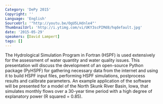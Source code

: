 ```yaml
---
Category: 'DePy 2015'
Copyright: ''
Language: 'English'
SourceUrl: '"http://youtu.be/OgU5LHdnle4"'
ThumbnailUrl: 'http://i.ytimg.com/vi/UKY3scPIMd8/hqdefault.jpg'
date: '2015-05-29'
speakers: [David Lampert]
tags: []
---
```

The Hydrological Simulation Program in Fortran (HSPF) is used extensively for the assessment of water quantity and water quality issues. This presentation will discuss the development of an open-source Python package (PyHSPF) for gathering necessary data from the internet and using it to build HSPF input files, performing HSPF simulations, postprocess results and calibrate parameters. An example application of the software will be presented for a model of the North Skunk River Basin, Iowa, that simulates monthly flows over a 30-year time period with a high degree of explanatory power (R squared = 0.85).
